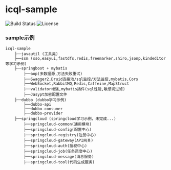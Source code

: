 # icql-sample
![Build Status](https://file.icql.work/img/git_build_passing.svg)
![License](https://file.icql.work/img/git_license_apache_2.0.svg)

### sample示例
```shell
icql-sample
    ├──javautil (工具类)
    ├──ssm (sso,easyui,fastdfs,redis,freemarker,shiro,jsonp,kindeditor等学习示例)
    ├──springboot + mybatis
        ├──aop(多数据源,方法失败重试)
        ├──Swagger2,Druid连接池/sql监控/方法监控,mybatis,Cors
        ├──WebSocket,RabbitMQ,Redis,Caffeine,MapStruct
        ├──validator增强,mybatis插件(sql性能,敏感词过滤)
        ├──Jasypt加密配置文件
    ├──dubbo (dubbo学习示例)
        ├──dubbo-api
        ├──dubbo-consumer
        ├──dubbo-provider
    ├──springcloud (springcloud学习示例，未完成...)
        ├──springcloud-common(通用模块)
        ├──springcloud-config(配置中心)
        ├──springcloud-registry(注册中心)
        ├──springcloud-gateway(API网关)
        ├──springcloud-auth(授权中心)
        ├──springcloud-job(任务调度中心)
        ├──springcloud-message(消息服务)
        ├──springcloud-tool(代码生成服务)
```